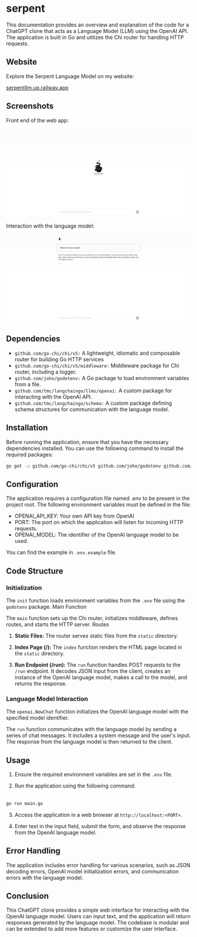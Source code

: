 # serpent

This documentation provides an overview and explanation of the code for a ChatGPT clone that acts as a Language Model (LLM) using the OpenAI API. The application is built in Go and utilizes the Chi router for handling HTTP requests.

## Website

Explore the Serpent Language Model on my website:

[serpentllm.up.railway.app](serpentllm.up.railway.app)

## Screenshots

Front end of the web app:

![Look at the front of the web app](./static/demo-1.png)

Interaction with the language model:

![Look when give an answer](./static/demo-2.png)

## Dependencies

- `github.com/go-chi/chi/v5:` A lightweight, idiomatic and composable router for building Go HTTP services
- `github.com/go-chi/chi/v5/middleware:` Middleware package for Chi router, including a logger.
- `github.com/joho/godotenv:` A Go package to load environment variables from a file.
- `github.com/tmc/langchaingo/llms/openai:` A custom package for interacting with the OpenAI API.
- `github.com/tmc/langchaingo/schema:` A custom package defining schema structures for communication with the language model.

## Installation

Before running the application, ensure that you have the necessary dependencies installed. You can use the following command to install the required packages:

```bash
go get -u github.com/go-chi/chi/v5 github.com/joho/godotenv github.com/tmc/langchaingo/llms/openai github.com/tmc/langchaingo/schema
```

## Configuration

The application requires a configuration file named .env to be present in the project root. The following environment variables must be defined in the file:

- OPENAI_API_KEY: Your own API key from OpenAI
- PORT: The port on which the application will listen for incoming HTTP requests.
- OPENAI_MODEL: The identifier of the OpenAI language model to be used.

You can find the example in `.env.example` file.

## Code Structure

### Initialization

The `init` function loads environment variables from the `.env` file using the `godotenv` package.
Main Function

The `main` function sets up the Chi router, initializes middleware, defines routes, and starts the HTTP server.
Routes

1. **Static Files:** The router serves static files from the `static` directory.

2. **Index Page (/):** The `index` function renders the HTML page located in the `static` directory.

3. **Run Endpoint (/run):** The `run` function handles POST requests to the `/run` endpoint. It decodes JSON input from the client, creates an instance of the OpenAI language model, makes a call to the model, and returns the response.

### Language Model Interaction

The `openai.NewChat` function initializes the OpenAI language model with the specified model identifier.

The `run` function communicates with the language model by sending a series of chat messages. It includes a system message and the user's input. The response from the language model is then returned to the client.

## Usage

1. Ensure the required environment variables are set in the `.env` file.

2. Run the application using the following command:
```bash

go run main.go
```
3. Access the application in a web browser at `http://localhost:<PORT>`.

4. Enter text in the input field, submit the form, and observe the response from the OpenAI language model.

## Error Handling

The application includes error handling for various scenarios, such as JSON decoding errors, OpenAI model initialization errors, and communication errors with the language model.

## Conclusion

This ChatGPT clone provides a simple web interface for interacting with the OpenAI language model. Users can input text, and the application will return responses generated by the language model. The codebase is modular and can be extended to add more features or customize the user interface.
